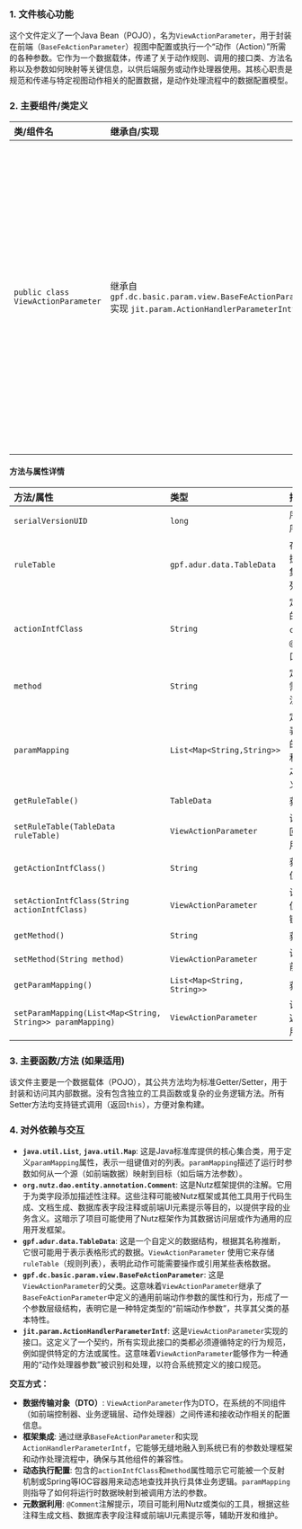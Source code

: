### 1. 文件核心功能
这个文件定义了一个Java Bean（POJO），名为`ViewActionParameter`，用于封装在前端（`BaseFeActionParameter`）视图中配置或执行一个“动作（Action）”所需的各种参数。它作为一个数据载体，传递了关于动作规则、调用的接口类、方法名称以及参数如何映射等关键信息，以供后端服务或动作处理器使用。其核心职责是规范和传递与特定视图动作相关的配置数据，是动作处理流程中的数据配置模型。

### 2. 主要组件/类定义

| 类/组件名 | 继承自/实现 | 主要职责 |
| :--- | :--- | :--- |
| `public class ViewActionParameter` | 继承自 `gpf.dc.basic.param.view.BaseFeActionParameter`<br>实现 `jit.param.ActionHandlerParameterIntf` | 封装配置一个前端视图动作所需的参数。它定义了动作调用的接口、方法、参数映射规则以及相关的表格数据，是动作处理流程中的数据配置模型。该类作为数据传输对象（DTO），在系统内部传递配置信息。 |

#### 方法与属性详情

| 方法/属性 | 类型 | 描述 |
| :--- | :--- | :--- |
| `serialVersionUID` | `long` | 序列化ID，用于确保序列化和反序列化时的兼容性。 |
| `ruleTable` | `gpf.adur.data.TableData` | 存储与动作相关的规则列表数据，通常表示为表格形式的数据集。`@Comment` 注明其语义为“规则列表”。 |
| `actionIntfClass` | `String` | 定义了动作实际执行时需要调用的接口类的全限定名，例如`com.example.MyActionService`。`@Comment` 注明其语义为“动作接口”。 |
| `method` | `String` | 定义了 `actionIntfClass` 中具体需要调用的方法名称。`@Comment` 注明其语义为“方法”。 |
| `paramMapping` | `List<Map<String,String>>` | 定义了动作参数的映射关系。列表中的每个`Map`可能代表一个参数的源（例如：前端表单字段名）和目的（例如：后端方法参数名）之间的映射。`@Comment` 注明其语义为“参数映射”。 |
| `getRuleTable()` | `TableData` | 获取 `ruleTable` 属性的值。 |
| `setRuleTable(TableData ruleTable)` | `ViewActionParameter` | 设置 `ruleTable` 属性的值，并返回当前对象实例，支持链式调用。 |
| `getActionIntfClass()` | `String` | 获取 `actionIntfClass` 属性的值。 |
| `setActionIntfClass(String actionIntfClass)` | `ViewActionParameter` | 设置 `actionIntfClass` 属性的值，并返回当前对象实例，支持链式调用。 |
| `getMethod()` | `String` | 获取 `method` 属性的值。 |
| `setMethod(String method)` | `ViewActionParameter` | 设置 `method` 属性的值，并返回当前对象实例，支持链式调用。 |
| `getParamMapping()` | `List<Map<String, String>>` | 获取 `paramMapping` 属性的值。 |
| `setParamMapping(List<Map<String, String>> paramMapping)` | `ViewActionParameter` | 设置 `paramMapping` 属性的值，并返回当前对象实例，支持链式调用。 |

### 3. 主要函数/方法 (如果适用)
该文件主要是一个数据载体（POJO），其公共方法均为标准Getter/Setter，用于封装和访问其内部数据。没有包含独立的工具函数或复杂的业务逻辑方法。所有Setter方法均支持链式调用（返回`this`），方便对象构建。

### 4. 对外依赖与交互
*   **`java.util.List`**, **`java.util.Map`**: 这是Java标准库提供的核心集合类，用于定义`paramMapping`属性，表示一组键值对的列表。`paramMapping`描述了运行时参数如何从一个源（如前端数据）映射到目标（如后端方法参数）。
*   **`org.nutz.dao.entity.annotation.Comment`**: 这是Nutz框架提供的注解。它用于为类字段添加描述性注释。这些注释可能被Nutz框架或其他工具用于代码生成、文档生成、数据库表字段注释或前端UI元素提示等目的，以提供字段的业务含义。这暗示了项目可能使用了Nutz框架作为其数据访问层或作为通用的应用开发框架。
*   **`gpf.adur.data.TableData`**: 这是一个自定义的数据结构，根据其名称推断，它很可能用于表示表格形式的数据。`ViewActionParameter` 使用它来存储`ruleTable`（规则列表），表明此动作可能需要操作或引用某些表格数据。
*   **`gpf.dc.basic.param.view.BaseFeActionParameter`**: 这是`ViewActionParameter`的父类。这意味着`ViewActionParameter`继承了`BaseFeActionParameter`中定义的通用前端动作参数的属性和行为，形成了一个参数层级结构，表明它是一种特定类型的“前端动作参数”，共享其父类的基本特性。
*   **`jit.param.ActionHandlerParameterIntf`**: 这是`ViewActionParameter`实现的接口。这定义了一个契约，所有实现此接口的类都必须遵循特定的行为规范，例如提供特定的方法或属性。这意味着`ViewActionParameter`能够作为一种通用的“动作处理器参数”被识别和处理，以符合系统预定义的接口规范。

**交互方式：**
*   **数据传输对象（DTO）**: `ViewActionParameter`作为DTO，在系统的不同组件（如前端控制器、业务逻辑层、动作处理器）之间传递和接收动作相关的配置信息。
*   **框架集成**: 通过继承`BaseFeActionParameter`和实现`ActionHandlerParameterIntf`，它能够无缝地融入到系统已有的参数处理框架和动作处理流程中，确保与其他组件的兼容性。
*   **动态执行配置**: 包含的`actionIntfClass`和`method`属性暗示它可能被一个反射机制或Spring等IOC容器用来动态地查找并执行具体业务逻辑。`paramMapping`则指导了如何将运行时数据映射到被调用方法的参数。
*   **元数据利用**: `@Comment`注解提示，项目可能利用Nutz或类似的工具，根据这些注释生成文档、数据库表字段注释或前端UI元素提示等，辅助开发和维护。

